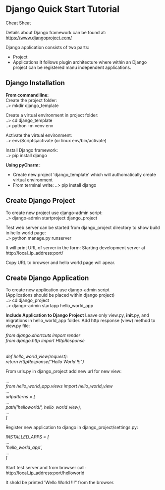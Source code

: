 # Django Quick Start Tutorial
Cheat Sheat

Details about Django framework can be found at:
https://www.djangoproject.com/

Django application consists of two parts:
- Project
- Applications
It follows plugin architecture where within an Django project can be registered manu independent applications.

## Django Installation

**From command line:**  
Create the project folder:  
..> mkdir django_template  
  
Create a virtual environment in project folder:  
..> cd django_template  
..> python -m venv env  
  
Activate the virtual environment:  
..> env\Scripts\activate (or linux env/bin/activate)  
  
Install Django framework:  
..> pip install django  

**Using pyCharm:**
- Create new project 'django_template' which will authomatically create virtual environment
- From terminal write:
..> pip install django

## Create Django Project
To create new project use django-admin script:  
..> django-admin startproject django_project  

Test web server can be started from django_project directory to show build in hello world page:\
..> python manage.py runserver

It will print URL of server in the form:
Starting development server at http://local_ip_address:port/

Copy URL to browser and hello world page will apear.


## Create Django Application
To create new application use django-admin script  
(Applications should be placed within django project)  
..> cd django_project  
..> django-admin startapp hello_world_app  

**Include Application to Django Project**
Leave only view.py, __init__.py, and migrations in hello_world_app folder.
Add http response (view) method to view.py file:

*from django.shortcuts import render\
from django.http import HttpResponse\
\
\
def hello_world_view(request):\
    return HttpResponse("Hello World !!!")*
	
From urls.py in django_project add new url for new view:

*...\
from hello_world_app.views import hello_world_view\
...\
urlpatterns = [\
    ...\
    path('helloworld/', hello_world_view),\
    ...\
]*

Register new application to django in django_project/settings.py:

*INSTALLED_APPS = [\
    ...\
    'hello_world_app',\
    ...\
]*

Start test server and from browser call:\
http://local_ip_address:port/helloworld

It shold be printed 'Wello World !!!" from the browser.
